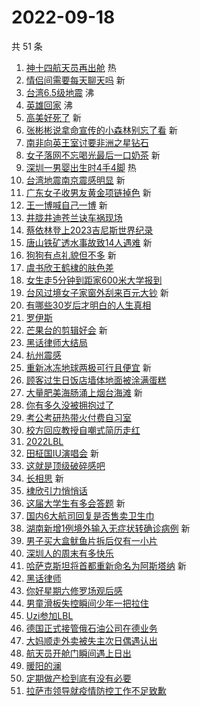 # 2022-09-18

共 51 条

<!-- BEGIN -->
<!-- 最后更新时间 Sun Sep 18 2022 00:24:32 GMT+0800 (China Standard Time) -->

1. [神十四航天员再出舱](https://s.weibo.com//weibo?q=%23%E7%A5%9E%E5%8D%81%E5%9B%9B%E8%88%AA%E5%A4%A9%E5%91%98%E5%86%8D%E5%87%BA%E8%88%B1%23&Refer=new_time)
   热
1. [情侣间需要每天聊天吗](https://s.weibo.com//weibo?q=%23%E6%83%85%E4%BE%A3%E9%97%B4%E9%9C%80%E8%A6%81%E6%AF%8F%E5%A4%A9%E8%81%8A%E5%A4%A9%E5%90%97%23&t=31&band_rank=1&Refer=top)
   新
1. [台湾6.5级地震](https://s.weibo.com//weibo?q=%23%E5%8F%B0%E6%B9%BE6.5%E7%BA%A7%E5%9C%B0%E9%9C%87%23&t=31&band_rank=2&Refer=top)
   沸
1. [英雄回家](https://s.weibo.com//weibo?q=%23%E8%8B%B1%E9%9B%84%E5%9B%9E%E5%AE%B6%23&t=31&band_rank=3&Refer=top)
   沸
1. [高美好死了](https://s.weibo.com//weibo?q=%23%E9%AB%98%E7%BE%8E%E5%A5%BD%E6%AD%BB%E4%BA%86%23&t=31&band_rank=4&Refer=top)
   新
1. [张彬彬说拿命宣传的小森林别忘了看](https://s.weibo.com//weibo?q=%23%E5%BC%A0%E5%BD%AC%E5%BD%AC%E8%AF%B4%E6%8B%BF%E5%91%BD%E5%AE%A3%E4%BC%A0%E7%9A%84%E5%B0%8F%E6%A3%AE%E6%9E%97%E5%88%AB%E5%BF%98%E4%BA%86%E7%9C%8B%23&t=31&band_rank=5&Refer=top)
   新
1. [南非向英王室讨要非洲之星钻石](https://s.weibo.com//weibo?q=%23%E5%8D%97%E9%9D%9E%E5%90%91%E8%8B%B1%E7%8E%8B%E5%AE%A4%E8%AE%A8%E8%A6%81%E9%9D%9E%E6%B4%B2%E4%B9%8B%E6%98%9F%E9%92%BB%E7%9F%B3%23&t=31&band_rank=6&Refer=top)
1. [女子落网不忘喝光最后一口奶茶](https://s.weibo.com//weibo?q=%23%E5%A5%B3%E5%AD%90%E8%90%BD%E7%BD%91%E4%B8%8D%E5%BF%98%E5%96%9D%E5%85%89%E6%9C%80%E5%90%8E%E4%B8%80%E5%8F%A3%E5%A5%B6%E8%8C%B6%23&t=31&band_rank=7&Refer=top)
   新
1. [深圳一男婴出生时4手4脚](https://s.weibo.com//weibo?q=%23%E6%B7%B1%E5%9C%B3%E4%B8%80%E7%94%B7%E5%A9%B4%E5%87%BA%E7%94%9F%E6%97%B64%E6%89%8B4%E8%84%9A%23&t=31&band_rank=8&Refer=top)
   热
1. [台湾地震南京震感明显](https://s.weibo.com//weibo?q=%23%E5%8F%B0%E6%B9%BE%E5%9C%B0%E9%9C%87%E5%8D%97%E4%BA%AC%E9%9C%87%E6%84%9F%E6%98%8E%E6%98%BE%23&t=31&band_rank=9&Refer=top)
   新
1. [广东女子收男友黄金项链掉色](https://s.weibo.com//weibo?q=%23%E5%B9%BF%E4%B8%9C%E5%A5%B3%E5%AD%90%E6%94%B6%E7%94%B7%E5%8F%8B%E9%BB%84%E9%87%91%E9%A1%B9%E9%93%BE%E6%8E%89%E8%89%B2%23&t=31&band_rank=10&Refer=top)
   新
1. [王一博喊自己一博](https://s.weibo.com//weibo?q=%23%E7%8E%8B%E4%B8%80%E5%8D%9A%E5%96%8A%E8%87%AA%E5%B7%B1%E4%B8%80%E5%8D%9A%23&t=31&band_rank=11&Refer=top)
   新
1. [井胧井迪苍兰诀车祸现场](https://s.weibo.com//weibo?q=%23%E4%BA%95%E8%83%A7%E4%BA%95%E8%BF%AA%E8%8B%8D%E5%85%B0%E8%AF%80%E8%BD%A6%E7%A5%B8%E7%8E%B0%E5%9C%BA%23&t=31&band_rank=12&Refer=top)
1. [蔡依林登上2023吉尼斯世界纪录](https://s.weibo.com//weibo?q=%23%E8%94%A1%E4%BE%9D%E6%9E%97%E7%99%BB%E4%B8%8A2023%E5%90%89%E5%B0%BC%E6%96%AF%E4%B8%96%E7%95%8C%E7%BA%AA%E5%BD%95%23&t=31&band_rank=13&Refer=top)
1. [唐山铁矿透水事故致14人遇难](https://s.weibo.com//weibo?q=%E5%94%90%E5%B1%B1%E9%93%81%E7%9F%BF%E9%80%8F%E6%B0%B4%E4%BA%8B%E6%95%85%E8%87%B414%E4%BA%BA%E9%81%87%E9%9A%BE&t=31&band_rank=14&Refer=top)
   新
1. [狗狗有点礼貌但不多](https://s.weibo.com//weibo?q=%23%E7%8B%97%E7%8B%97%E6%9C%89%E7%82%B9%E7%A4%BC%E8%B2%8C%E4%BD%86%E4%B8%8D%E5%A4%9A%23&t=31&band_rank=15&Refer=top)
   新
1. [虞书欣王鹤棣的肤色差](https://s.weibo.com//weibo?q=%23%E8%99%9E%E4%B9%A6%E6%AC%A3%E7%8E%8B%E9%B9%A4%E6%A3%A3%E7%9A%84%E8%82%A4%E8%89%B2%E5%B7%AE%23&t=31&band_rank=16&Refer=top)
1. [女生走5分钟到距家600米大学报到](https://s.weibo.com//weibo?q=%23%E5%A5%B3%E7%94%9F%E8%B5%B05%E5%88%86%E9%92%9F%E5%88%B0%E8%B7%9D%E5%AE%B6600%E7%B1%B3%E5%A4%A7%E5%AD%A6%E6%8A%A5%E5%88%B0%23&t=31&band_rank=17&Refer=top)
1. [台风过境女子家窗外刮来百元大钞](https://s.weibo.com//weibo?q=%23%E5%8F%B0%E9%A3%8E%E8%BF%87%E5%A2%83%E5%A5%B3%E5%AD%90%E5%AE%B6%E7%AA%97%E5%A4%96%E5%88%AE%E6%9D%A5%E7%99%BE%E5%85%83%E5%A4%A7%E9%92%9E%23&t=31&band_rank=18&Refer=top)
   新
1. [有哪些30岁后才明白的人生真相](https://s.weibo.com//weibo?q=%23%E6%9C%89%E5%93%AA%E4%BA%9B30%E5%B2%81%E5%90%8E%E6%89%8D%E6%98%8E%E7%99%BD%E7%9A%84%E4%BA%BA%E7%94%9F%E7%9C%9F%E7%9B%B8%23&t=31&band_rank=19&Refer=top)
1. [罗伊斯](https://s.weibo.com//weibo?q=%E7%BD%97%E4%BC%8A%E6%96%AF&t=31&band_rank=20&Refer=top)
1. [芒果台的剪辑好会](https://s.weibo.com//weibo?q=%23%E8%8A%92%E6%9E%9C%E5%8F%B0%E7%9A%84%E5%89%AA%E8%BE%91%E5%A5%BD%E4%BC%9A%23&t=31&band_rank=21&Refer=top)
   新
1. [黑话律师大结局](https://s.weibo.com//weibo?q=%23%E9%BB%91%E8%AF%9D%E5%BE%8B%E5%B8%88%E5%A4%A7%E7%BB%93%E5%B1%80%23&t=31&band_rank=22&Refer=top)
1. [杭州震感](https://s.weibo.com//weibo?q=%23%E6%9D%AD%E5%B7%9E%E9%9C%87%E6%84%9F%23&t=31&band_rank=23&Refer=top)
1. [重新冰冻地球两极可行且便宜](https://s.weibo.com//weibo?q=%23%E9%87%8D%E6%96%B0%E5%86%B0%E5%86%BB%E5%9C%B0%E7%90%83%E4%B8%A4%E6%9E%81%E5%8F%AF%E8%A1%8C%E4%B8%94%E4%BE%BF%E5%AE%9C%23&t=31&band_rank=24&Refer=top)
   新
1. [顾客过生日饭店墙体地面被涂满蛋糕](https://s.weibo.com//weibo?q=%23%E9%A1%BE%E5%AE%A2%E8%BF%87%E7%94%9F%E6%97%A5%E9%A5%AD%E5%BA%97%E5%A2%99%E4%BD%93%E5%9C%B0%E9%9D%A2%E8%A2%AB%E6%B6%82%E6%BB%A1%E8%9B%8B%E7%B3%95%23&t=31&band_rank=25&Refer=top)
1. [大量肥美海肠涌上烟台海滩](https://s.weibo.com//weibo?q=%23%E5%A4%A7%E9%87%8F%E8%82%A5%E7%BE%8E%E6%B5%B7%E8%82%A0%E6%B6%8C%E4%B8%8A%E7%83%9F%E5%8F%B0%E6%B5%B7%E6%BB%A9%23&t=31&band_rank=26&Refer=top)
   新
1. [你有多久没被拥抱过了](https://s.weibo.com//weibo?q=%23%E4%BD%A0%E6%9C%89%E5%A4%9A%E4%B9%85%E6%B2%A1%E8%A2%AB%E6%8B%A5%E6%8A%B1%E8%BF%87%E4%BA%86%23&t=31&band_rank=27&Refer=top)
1. [考公考研热带火付费自习室](https://s.weibo.com//weibo?q=%23%E8%80%83%E5%85%AC%E8%80%83%E7%A0%94%E7%83%AD%E5%B8%A6%E7%81%AB%E4%BB%98%E8%B4%B9%E8%87%AA%E4%B9%A0%E5%AE%A4%23&t=31&band_rank=28&Refer=top)
1. [校方回应教授自嘲式简历走红](https://s.weibo.com//weibo?q=%23%E6%A0%A1%E6%96%B9%E5%9B%9E%E5%BA%94%E6%95%99%E6%8E%88%E8%87%AA%E5%98%B2%E5%BC%8F%E7%AE%80%E5%8E%86%E8%B5%B0%E7%BA%A2%23&t=31&band_rank=29&Refer=top)
1. [2022LBL](https://s.weibo.com//weibo?q=%232022LBL%23&t=31&band_rank=30&Refer=top)
1. [田柾国IU演唱会](https://s.weibo.com//weibo?q=%E7%94%B0%E6%9F%BE%E5%9B%BDIU%E6%BC%94%E5%94%B1%E4%BC%9A&t=31&band_rank=31&Refer=top)
   新
1. [这就是顶级破碎感吧](https://s.weibo.com//weibo?q=%23%E8%BF%99%E5%B0%B1%E6%98%AF%E9%A1%B6%E7%BA%A7%E7%A0%B4%E7%A2%8E%E6%84%9F%E5%90%A7%23&t=31&band_rank=32&Refer=top)
1. [长相思](https://s.weibo.com//weibo?q=%E9%95%BF%E7%9B%B8%E6%80%9D&t=31&band_rank=33&Refer=top)
   新
1. [棣欣引力悄悄话](https://s.weibo.com//weibo?q=%23%E6%A3%A3%E6%AC%A3%E5%BC%95%E5%8A%9B%E6%82%84%E6%82%84%E8%AF%9D%23&t=31&band_rank=34&Refer=top)
1. [这届大学生有多会答题](https://s.weibo.com//weibo?q=%23%E8%BF%99%E5%B1%8A%E5%A4%A7%E5%AD%A6%E7%94%9F%E6%9C%89%E5%A4%9A%E4%BC%9A%E7%AD%94%E9%A2%98%23&t=31&band_rank=35&Refer=top)
   新
1. [国内6大航司回复是否售卖卫生巾](https://s.weibo.com//weibo?q=%23%E5%9B%BD%E5%86%856%E5%A4%A7%E8%88%AA%E5%8F%B8%E5%9B%9E%E5%A4%8D%E6%98%AF%E5%90%A6%E5%94%AE%E5%8D%96%E5%8D%AB%E7%94%9F%E5%B7%BE%23&t=31&band_rank=36&Refer=top)
1. [湖南新增1例境外输入无症状转确诊病例](https://s.weibo.com//weibo?q=%23%E6%B9%96%E5%8D%97%E6%96%B0%E5%A2%9E1%E4%BE%8B%E5%A2%83%E5%A4%96%E8%BE%93%E5%85%A5%E6%97%A0%E7%97%87%E7%8A%B6%E8%BD%AC%E7%A1%AE%E8%AF%8A%E7%97%85%E4%BE%8B%23&t=31&band_rank=37&Refer=top)
   新
1. [男子买大盒鱿鱼片拆后仅有一小片](https://s.weibo.com//weibo?q=%23%E7%94%B7%E5%AD%90%E4%B9%B0%E5%A4%A7%E7%9B%92%E9%B1%BF%E9%B1%BC%E7%89%87%E6%8B%86%E5%90%8E%E4%BB%85%E6%9C%89%E4%B8%80%E5%B0%8F%E7%89%87%23&t=31&band_rank=38&Refer=top)
1. [深圳人的周末有多快乐](https://s.weibo.com//weibo?q=%23%E6%B7%B1%E5%9C%B3%E4%BA%BA%E7%9A%84%E5%91%A8%E6%9C%AB%E6%9C%89%E5%A4%9A%E5%BF%AB%E4%B9%90%23&t=31&band_rank=39&Refer=top)
1. [哈萨克斯坦将首都重新命名为阿斯塔纳](https://s.weibo.com//weibo?q=%23%E5%93%88%E8%90%A8%E5%85%8B%E6%96%AF%E5%9D%A6%E5%B0%86%E9%A6%96%E9%83%BD%E9%87%8D%E6%96%B0%E5%91%BD%E5%90%8D%E4%B8%BA%E9%98%BF%E6%96%AF%E5%A1%94%E7%BA%B3%23&t=31&band_rank=40&Refer=top)
   新
1. [黑话律师](https://s.weibo.com//weibo?q=%23%E9%BB%91%E8%AF%9D%E5%BE%8B%E5%B8%88%23&t=31&band_rank=41&Refer=top)
1. [你好星期六修罗场观后感](https://s.weibo.com//weibo?q=%23%E4%BD%A0%E5%A5%BD%E6%98%9F%E6%9C%9F%E5%85%AD%E4%BF%AE%E7%BD%97%E5%9C%BA%E8%A7%82%E5%90%8E%E6%84%9F%23&t=31&band_rank=42&Refer=top)
1. [男童滑板失控瞬间少年一把拉住](https://s.weibo.com//weibo?q=%23%E7%94%B7%E7%AB%A5%E6%BB%91%E6%9D%BF%E5%A4%B1%E6%8E%A7%E7%9E%AC%E9%97%B4%E5%B0%91%E5%B9%B4%E4%B8%80%E6%8A%8A%E6%8B%89%E4%BD%8F%23&t=31&band_rank=43&Refer=top)
1. [Uzi参加LBL](https://s.weibo.com//weibo?q=%23Uzi%E5%8F%82%E5%8A%A0LBL%23&t=31&band_rank=44&Refer=top)
1. [德国正式接管俄石油公司在德业务](https://s.weibo.com//weibo?q=%23%E5%BE%B7%E5%9B%BD%E6%AD%A3%E5%BC%8F%E6%8E%A5%E7%AE%A1%E4%BF%84%E7%9F%B3%E6%B2%B9%E5%85%AC%E5%8F%B8%E5%9C%A8%E5%BE%B7%E4%B8%9A%E5%8A%A1%23&t=31&band_rank=45&Refer=top)
1. [大妈顺走外卖被失主次日偶遇认出](https://s.weibo.com//weibo?q=%23%E5%A4%A7%E5%A6%88%E9%A1%BA%E8%B5%B0%E5%A4%96%E5%8D%96%E8%A2%AB%E5%A4%B1%E4%B8%BB%E6%AC%A1%E6%97%A5%E5%81%B6%E9%81%87%E8%AE%A4%E5%87%BA%23&t=31&band_rank=46&Refer=top)
1. [航天员开舱门瞬间遇上日出](https://s.weibo.com//weibo?q=%23%E8%88%AA%E5%A4%A9%E5%91%98%E5%BC%80%E8%88%B1%E9%97%A8%E7%9E%AC%E9%97%B4%E9%81%87%E4%B8%8A%E6%97%A5%E5%87%BA%23&t=31&band_rank=47&Refer=top)
1. [暖阳的澜](https://s.weibo.com//weibo?q=%23%E6%9A%96%E9%98%B3%E7%9A%84%E6%BE%9C%23&t=31&band_rank=48&Refer=top)
1. [定期做产检到底有没有必要](https://s.weibo.com//weibo?q=%23%E5%AE%9A%E6%9C%9F%E5%81%9A%E4%BA%A7%E6%A3%80%E5%88%B0%E5%BA%95%E6%9C%89%E6%B2%A1%E6%9C%89%E5%BF%85%E8%A6%81%23&t=31&band_rank=49&Refer=top)
1. [拉萨市领导就疫情防控工作不足致歉](https://s.weibo.com//weibo?q=%23%E6%8B%89%E8%90%A8%E5%B8%82%E9%A2%86%E5%AF%BC%E5%B0%B1%E7%96%AB%E6%83%85%E9%98%B2%E6%8E%A7%E5%B7%A5%E4%BD%9C%E4%B8%8D%E8%B6%B3%E8%87%B4%E6%AD%89%23&t=31&band_rank=50&Refer=top)

<!-- END -->
